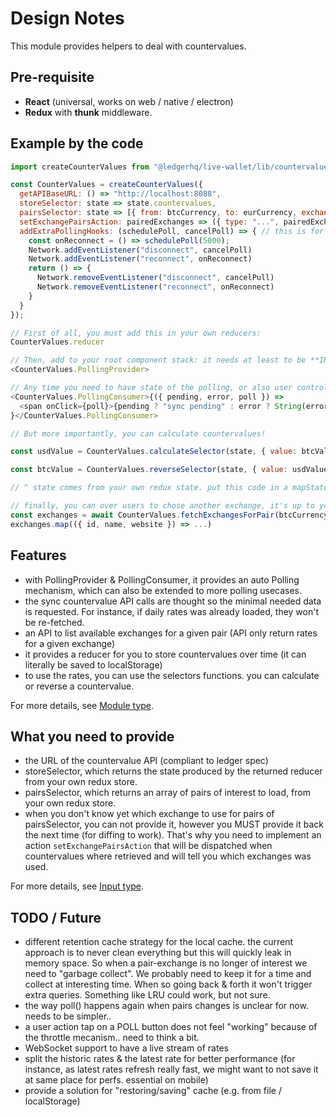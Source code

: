 # Design Notes

This module provides helpers to deal with countervalues.

## Pre-requisite

* **React** (universal, works on web / native / electron)
* **Redux** with **thunk** middleware.

## Example by the code

```js
import createCounterValues from "@ledgerhq/live-wallet/lib/countervalues";

const CounterValues = createCounterValues({
  getAPIBaseURL: () => "http://localhost:8088",
  storeSelector: state => state.countervalues,
  pairsSelector: state => [{ from: btcCurrency, to: eurCurrency, exchange: "KRAKEN" }], // You need to grab this array from your own store!
  setExchangePairsAction: pairedExchanges => ({ type: "...", pairedExchanges }), // you need to implement this action and make sure you listen to it to update back the exchange that was not provided in pairsSelector (because initially you typically don't know the exchanges yet)
  addExtraPollingHooks: (schedulePoll, cancelPoll) => { // this is for more advanced usecases where you want to pipe more events to trigger a poll
    const onReconnect = () => schedulePoll(5000);
    Network.addEventListener("disconnect", cancelPoll)
    Network.addEventListener("reconnect", onReconnect)
    return () => {
      Network.removeEventListener("disconnect", cancelPull)
      Network.removeEventListener("reconnect", onReconnect)
    }
  }
});

// First of all, you must add this in your own reducers:
CounterValues.reducer

// Then, add to your root component stack: it needs at least to be **INSIDE** redux <Provider>
<CounterValues.PollingProvider>

// Any time you need to have state of the polling, or also user control on the polling, you can:
<CounterValues.PollingConsumer>{({ pending, error, poll }) =>
  <span onClick={poll}>{pending ? "sync pending" : error ? String(error) : "done"}</span>
}</CounterValues.PollingConsumer>

// But more importantly, you can calculate countervalues!

const usdValue = CounterValues.calculateSelector(state, { value: btcValue, from: btcCurrency, to: usdCurrency, exchange: "KRAKEN" });

const btcValue = CounterValues.reverseSelector(state, { value: usdValue, from: btcCurrency, to: usdCurrency, exchange: "KRAKEN" });

// ^ state comes from your own redux state. put this code in a mapStateToProps.

// finally, you can over users to chose another exchange, it's up to you to implement UI
const exchanges = await CounterValues.fetchExchangesForPair(btcCurrency, usdCurrency)
exchanges.map(({ id, name, website }) => ...)
```

## Features

* with PollingProvider & PollingConsumer, it provides an auto Polling mechanism, which can also be extended to more polling usecases.
* the sync countervalue API calls are thought so the minimal needed data is requested. For instance, if daily rates was already loaded, they won't be re-fetched.
* an API to list available exchanges for a given pair (API only return rates for a given exchange)
* it provides a reducer for you to store countervalues over time (it can literally be saved to localStorage)
* to use the rates, you can use the selectors functions. you can calculate or reverse a countervalue.

For more details, see [Module type](types.js).

## What you need to provide

* the URL of the countervalue API (compliant to ledger spec)
* storeSelector, which returns the state produced by the returned reducer from your own redux store.
* pairsSelector, which returns an array of pairs of interest to load, from your own redux store.
* when you don't know yet which exchange to use for pairs of pairsSelector, you can not provide it,
  however you MUST provide it back the next time (for diffing to work). That's why you need to implement an action `setExchangePairsAction` that will be dispatched when countervalues where retrieved and will tell you which exchanges was used.

For more details, see [Input type](types.js).

## TODO / Future

* different retention cache strategy for the local cache. the current approach is to never clean everything but this will quickly leak in memory space. So when a pair-exchange is no longer of interest we need to "garbage collect". We probably need to keep it for a time and collect at interesting time. When so going back & forth it won't trigger extra queries. Something like LRU could work, but not sure.
* the way poll() happens again when pairs changes is unclear for now. needs to be simpler..
* a user action tap on a POLL button does not feel "working" because of the throttle mecanism.. need to think a bit.
* WebSocket support to have a live stream of rates
* split the historic rates & the latest rate for better performance (for instance, as latest rates refresh really fast, we might want to not save it at same place for perfs. essential on mobile)
* provide a solution for "restoring/saving" cache (e.g. from file / localStorage)
